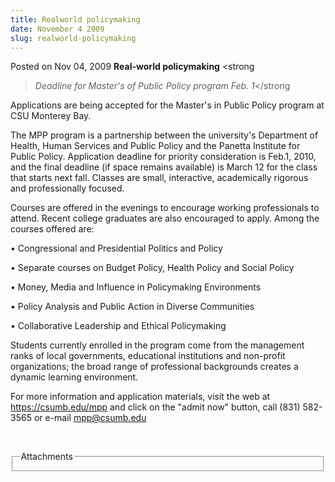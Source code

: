 ```yaml
---
title: Realworld policymaking
date: November 4 2009
slug: realworld-policymaking
---
```


 
<span class="date">Posted on Nov 04, 2009 </span>
<strong>Real-world policymaking</strong>
<strong
  ><em>Deadline for Master&apos;s of Public Policy program Feb. 1</em></strong
><strong>&#xA0;<br /></strong>
<p>
  Applications are being accepted for the Master&apos;s in Public Policy program
  at CSU Monterey Bay.
</p>
<p>
  The MPP program is a partnership between the university&apos;s Department of
  Health, Human Services and Public Policy and the Panetta Institute for Public
  Policy. Application deadline for priority consideration is Feb.1, 2010, and
  the final deadline (if space remains available) is March 12 for the class that
  starts next fall. Classes are small, interactive, academically rigorous and
  professionally focused.
</p>
<p>
  Courses are offered in the evenings to encourage working professionals to
  attend. Recent college graduates are also encouraged to apply. Among the
  courses offered are:
</p>
<p>&#x2022; Congressional and Presidential Politics and Policy</p>
<p>
  &#x2022; Separate courses on Budget Policy, Health Policy and Social Policy
</p>
<p>&#x2022; Money, Media and Influence in Policymaking Environments</p>
<p>&#x2022; Policy Analysis and Public Action in Diverse Communities</p>
<p>&#x2022; Collaborative Leadership and Ethical Policymaking</p>
<p>
  Students currently enrolled in the program come from the management ranks of
  local governments, educational institutions and non-profit organizations; the
  broad range of professional backgrounds creates a dynamic learning
  environment.
</p>
<p>
  For more information and application materials, visit the web at
  <a href="https://csumb.edu/mpp" rel="nofollow">https://csumb.edu/mpp</a> and
  click on the &quot;admit now&quot; button, call (831) 582-3565 or e-mail
  <a href="mailto:mpp@csumb.edu">mpp@csumb.edu</a>
</p>
<p>&#xA0;</p>
<fieldset class="fieldgroup group-attachments">
  <legend>Attachments</legend>
  <div class="field field-type-emvideo field-field-attach-video">
    <div class="field-items">
      <div class="field-item odd">
        <div class="emvideo emvideo-video emvideo-" />
      </div>
    </div>
  </div>
</fieldset>
 
